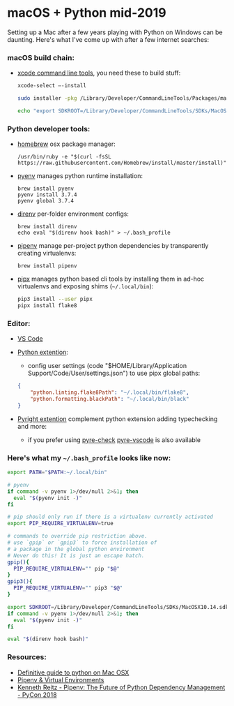 # macOS + Python mid-2019

Setting up a Mac after a few years playing with Python on Windows can be daunting. Here's what I've come up with after a few internet searches: 

### macOS build chain:

* [xcode command line tools](https://developer.apple.com/xcode/), you need these to build stuff:

    ```bash
    xcode-select —-install

    sudo installer -pkg /Library/Developer/CommandLineTools/Packages/macOS_SDK_headers_for_m acOS_10.14.pkg -target /

    echo "export SDKROOT=/Library/Developer/CommandLineTools/SDKs/MacOSX10.14.sdk" >> ~/.bash_profile
    ```

### Python developer tools:

* [homebrew](https://brew.sh/) osx package manager:

    ```
    /usr/bin/ruby -e "$(curl -fsSL https://raw.githubusercontent.com/Homebrew/install/master/install)"
    ```

* [pyenv](https://github.com/pyenv/pyenv) manages python runtime installation:

    ```
    brew install pyenv
    pyenv install 3.7.4
    pyenv global 3.7.4
    ```

* [direnv](https://github.com/direnv/direnv/blob/master/docs/hook.md) per-folder environment configs:

    ```
    brew install direnv
    echo eval "$(direnv hook bash)" > ~/.bash_profile
    ```

* [pipenv](https://github.com/pypa/pipenv) manage per-project python dependencies by transparently creating virtualenvs:

    ```
    brew install pipenv
    ```

* [pipx](https://github.com/pipxproject/pipx) manages python based cli tools by installing them in ad-hoc virtualenvs and exposing shims (`~/.local/bin`):

    ```bash
    pip3 install --user pipx
    pipx install flake8
    ```

### Editor: 

* [VS Code](https://code.visualstudio.com/)
* [Python extention](https://marketplace.visualstudio.com/items?itemName=ms-python.python):
    * config user settings (code "$HOME/Library/Application Support/Code/User/settings.json") to use pipx global paths:
    
    ```json
    {
        "python.linting.flake8Path": "~/.local/bin/flake8",
        "python.formatting.blackPath": "~/.local/bin/black"
    }
    ```

* [Pyright extention](https://marketplace.visualstudio.com/items?itemName=ms-pyright.pyright) complement python extension adding typechecking and more:
    * if you prefer using [pyre-check](https://github.com/facebook/pyre-check) [pyre-vscode](https://marketplace.visualstudio.com/items?itemName=fb-pyre-check.pyre-vscode) is also available


### Here's what my `~/.bash_profile` looks like now:

```bash
export PATH="$PATH:~/.local/bin"

# pyenv
if command -v pyenv 1>/dev/null 2>&1; then
  eval "$(pyenv init -)"
fi

# pip should only run if there is a virtualenv currently activated
export PIP_REQUIRE_VIRTUALENV=true

# commands to override pip restriction above.
# use `gpip` or `gpip3` to force installation of
# a package in the global python environment
# Never do this! It is just an escape hatch.
gpip(){
  PIP_REQUIRE_VIRTUALENV="" pip "$@"
}
gpip3(){
  PIP_REQUIRE_VIRTUALENV="" pip3 "$@"
}

export SDKROOT=/Library/Developer/CommandLineTools/SDKs/MacOSX10.14.sdk
if command -v pyenv 1>/dev/null 2>&1; then
  eval "$(pyenv init -)"
fi

eval "$(direnv hook bash)"
```

### Resources:

* [Definitive guide to python on Mac OSX](https://medium.com/@briantorresgil/definitive-guide-to-python-on-mac-osx-65acd8d969d0)
* [Pipenv & Virtual Environments](https://docs.python-guide.org/dev/virtualenvs/)
* [Kenneth Reitz - Pipenv: The Future of Python Dependency Management - PyCon 2018](https://www.youtube.com/watch?v=GBQAKldqgZs&t=2s)
